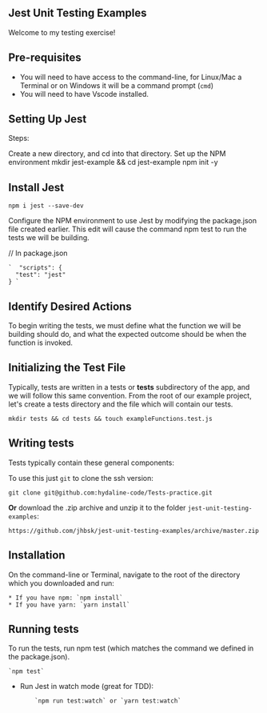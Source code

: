 ## Jest Unit Testing Examples

Welcome to my testing exercise!

## Pre-requisites
* You will need to have access to the command-line, for Linux/Mac 
a Terminal or on Windows it will be a command prompt (`cmd`)
* You will need to have Vscode installed.

## Setting Up Jest

Steps:

Create a new directory, and cd into that directory.
Set up the NPM environment
mkdir jest-example && cd jest-example 
npm init -y

## Install Jest

    npm i jest --save-dev

Configure the NPM environment to use Jest by modifying the package.json file created earlier. This edit will cause the command npm test to run the tests we will be building.

// In package.json

    `  "scripts": {
      "test": "jest"
    } `

## Identify Desired Actions
To begin writing the tests, we must define what the function we will be building should do, and what the expected outcome should be when the function is invoked.

## Initializing the Test File
Typically, tests are written in a tests or __tests__ subdirectory of the app, and we will follow this same convention. From the root of our example project, let's create a tests directory and the file which will contain our tests.

    mkdir tests && cd tests && touch exampleFunctions.test.js

## Writing tests
Tests typically contain these general components: 

To  use this just  `git` to clone the ssh version:

    git clone git@github.com:hydaline-code/Tests-practice.git

**Or** download the .zip archive and unzip it to the folder 
`jest-unit-testing-examples`:

	https://github.com/jhbsk/jest-unit-testing-examples/archive/master.zip

## Installation

On the command-line or Terminal, navigate to the root of the directory which you downloaded and run:

    * If you have npm: `npm install`
    * If you have yarn: `yarn install`

## Running tests

To run the tests, run npm test (which matches the command we defined in the package.json).

    `npm test`
* Run Jest in watch mode (great for TDD): 

          `npm run test:watch` or `yarn test:watch`